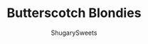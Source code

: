 ---
layout: ../../layouts/MarkdownPostLayout.astro
title: Butterscotch Blondies
author: ShugarySweets
pubDate: 2018-10-17
description: "Chewy and delicious, these brown sugar Butterscotch Blondies are the perfect dessert!"
image_url: https://www.shugarysweets.com/wp-content/uploads/2018/07/butterscotch-blondies-4.jpg
tags: ["Brownies and Bars","American"]
calories: 264
protein: 3
carbohydrates: 35
fats: 13
fiber: 1
ingredients: ["1 cup unsalted butter, melted","1 3/4 cup light brown sugar, packed","3 large eggs","1 teaspoon vanilla extract","2 1/2 cups all-purpose flour","2 teaspoons cornstarch","1 teaspoon baking powder","1 teaspoon kosher salt","1 package (11 ounce Butterscotch morsels"]
serves: 16
time: "45 minutes"
prepTime: "5 minutes"
instructions: ["Preheat oven to 350 degree F. Line a 9-inch square baking dish with parchment paper. Set aside.","In a large mixing bowl, combine melted butter with brown sugar. Whisk until combined.","Add in eggs, one at a time. Whisk in vanilla.","Slowly add in flour, cornstarch, baking powder, and salt. Mix by hand until just combined. Fold in butterscotch morsels.","Pour batter into prepared baking dish. Bake for 35-40 minutes. Cool completely. Slice and enjoy!"]
nutrition: ["264 calories","35 grams carbohydrates","65 milligrams cholesterol","13 grams fat","1 grams fiber","3 grams protein","7 grams saturated fat","197 grams sodium","19 grams sugar","0 grams trans fat","4 grams unsaturated fat"]
---